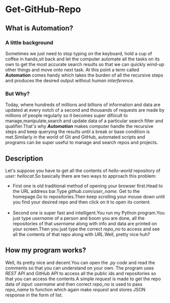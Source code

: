 <h1>Get-GitHub-Repo</h1>

<h2>What is Automation?</h2>
<h3>A little background</h3>
<p>Sometimes we just need to stop typing on the keyboard, hold a cup of coffee in hands,sit back and let the computer automate all the
    tasks on its own to get the most accurate search results so that we can quickly wind-up other things and move onto next task.
    At this point a term called <b>Automation</b> comes handy which takes the burden of all the recursive steps and produces the desired
    output without <i>human interference.</i></p>

<h3>But Why?</h3>
<p>Today, where hundreds of millions and billions of information and data are updated at every notch of a second and thousands of
    requests are made by millions of people regularly so it becomes super difiicult to manage,manipulate,search and update data of a
    particular search filter and qualifier.That's why <b><i>Automation</i></b> makes computer handle the recursive steps
    and keep querying the results until a break or base condition is met.Similarly in the world of Git and GitHub, automated scripts
    and programs can be super useful to manage and search repos and projects.</p>

<h2>Description</h2>
<p>Let's suppose you have to get all the contents of <i>hello-world</i> repository of <i>user: hellocat.</i>So basically there are two ways
    to approach this problem:</p>
    <ul>
      <li>First one is old traditional method of opening your browser first.Head to the URL address bar.Type <i>github.com/user_name.</i>
          Get to the homepage.Go to repositories.Then keep scrolling your mouse down until you find your desired repo and then click
          on it to open its content.</li>

   <br>

   <li>Second one is super fast and intelligent.You run my Python program.You just type <i>username</i> of a person and boom
          you are done, all the repositories of that <i>username</i> along with info and data are printed on your screen.Then you
          just type the correct <i>repo_no</i> to access and see all the contents of that repo along with <i>URL.</i>Well, pretty nice
            huh?</li>
    </ul>

<h2>How my program works?</h2>
<p>Well, its pretty nice and decent.You can open the <i>.py code</i> and read the comments so that you can understand on your own.
    The program uses <i>REST API</i> and <i>GitHub API</i> to access all the public ids and repositories so that you can access the
    contents.A simple <i>request</i> is made to get the repo data of <i>input: username</i> and then correct <i>repo_no</i> is used
    to pass <i>repo_name</i> to function which again make <i>request</i> and stores JSON response in the form of list.</p>
